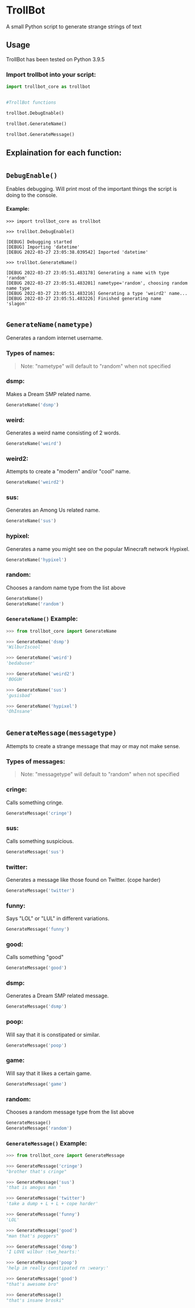 # TrollBot

A small Python script to generate strange strings of text

## Usage

TrollBot has been tested on Python 3.9.5


### Import trollbot into your script:

```python
import trollbot_core as trollbot


#TrollBot functions

trollbot.DebugEnable()

trollbot.GenerateName()

trollbot.GenerateMessage()
```

## Explaination for each function:


#

## `DebugEnable()`

Enables debugging. Will print most of the important things the script is doing to the console. 

#### Example:

```
>>> import trollbot_core as trollbot

>>> trollbot.DebugEnable()

[DEBUG] Debugging started
[DEBUG] Importing 'datetime'
[DEBUG 2022-03-27 23:05:38.039542] Imported 'datetime'

>>> trollbot.GenerateName()

[DEBUG 2022-03-27 23:05:51.483178] Generating a name with type 'random'
[DEBUG 2022-03-27 23:05:51.483201] nametype='random', choosing random name type
[DEBUG 2022-03-27 23:05:51.483216] Generating a type 'weird2' name...
[DEBUG 2022-03-27 23:05:51.483226] Finished generating name
'slagon'
```

#

## `GenerateName(nametype)`

Generates a random internet username.

### Types of names:
> Note: "nametype" will default to "random" when not specified


### dsmp:
Makes a Dream SMP related name.

```python
GenerateName('dsmp')
```

### weird:
Generates a weird name consisting of 2 words.

```python
GenerateName('weird')
```

### weird2:
Attempts to create a "modern" and/or "cool" name.

```python
GenerateName('weird2')
```

### sus:
Generates an Among Us related name.

```python
GenerateName('sus')
```

### hypixel:
Generates a name you might see on the popular Minecraft network Hypixel.

```python
GenerateName('hypixel')
```

### random:
Chooses a random name type from the list above

```python
GenerateName()
GenerateName('random')
```


### `GenerateName()` Example:

```py
>>> from trollbot_core import GenerateName

>>> GenerateName('dsmp') 
'WilburIscool'

>>> GenerateName('weird')
'bedabuser'

>>> GenerateName('weird2')
'BOGUH'

>>> GenerateName('sus')
'gusisbad'

>>> GenerateName('hypixel')
'OhInsane'
```

#

## `GenerateMessage(messagetype)`

Attempts to create a strange message that may or may not make sense.

### Types of messages:
> Note: "messagetype" will default to "random" when not specified

### cringe:
Calls something cringe.

```python
GenerateMessage('cringe')
```

### sus:
Calls something suspicious.

```python
GenerateMessage('sus')
```

### twitter:
Generates a message like those found on Twitter. (cope harder)

```python
GenerateMessage('twitter')
```

### funny:
Says "LOL" or "LUL" in different variations.

```python
GenerateMessage('funny')
```

### good:
Calls something "good"

```python
GenerateMessage('good')
```

### dsmp:
Generates a Dream SMP related message.

```python
GenerateMessage('dsmp')
```

### poop:
Will say that it is constipated or similar.

```python
GenerateMessage('poop')
```

### game:
Will say that it likes a certain game.

```python
GenerateMessage('game')
```

### random:
Chooses a random message type from the list above

```python
GenerateMessage()
GenerateMessage('random')
```

### `GenerateMessage()` Example:

```py
>>> from trollbot_core import GenerateMessage

>>> GenerateMessage('cringe')
"brother that's cringe"

>>> GenerateMessage('sus')
'that is amogus man '

>>> GenerateMessage('twitter')
'take a dump + L + L + cope harder'

>>> GenerateMessage('funny')
'LOL'

>>> GenerateMessage('good')
"man that's poggers"

>>> GenerateMessage('dsmp')
'I LOVE wilbur :two_hearts:'

>>> GenerateMessage('poop')
'help im really constipated rn :weary:'

>>> GenerateMessage('good')
"that's awesome bro"

>>> GenerateMessage()
"that's insane broski"
```
